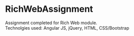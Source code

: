 # RichWebAssignment

Assignment completed for Rich Web module.
<br>Technolgies used: Angular JS, jQuery, HTML, CSS/Bootstrap
